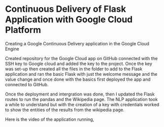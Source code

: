 # Continuous Delivery of Flask Application with Google Cloud Platform

Creating a Google Continuous Delivery application in the Google Cloud Engine

Created repository for the Google Cloud app on GitHub connected with the SSH key to Google cloud and added the key to the project.
Once the key was set-up then created all the files in the folder to add to the Flask application and ran the basic Flask with just the welcome message and the value change and once done with the basics first deployed the app and connected to GitHub.

Once the deployment and intergration was done, then I updated the Flask routes to run the pandas and the Wikipedia page. The NLP application took a while to understand but with the creation of a key with credentials worked to show the entities of the results from the wikipedia page.

Here is the video of the application running,


